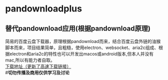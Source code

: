 # pandownloadplus
## 替代pandownload应用(根据pandownload原理)
简易的百度云盘下载器，原理根据pandownload而来，结合百度云盘外链的油猴脚本而来，项目结果简单，且粗糙，使用electron、websocket、aria2c组成、根据electron和aria2c的特性也可以开发出macos或android版本,但本人并没有mac,所以有能力者自取。  
[下载地址（更新了高速下载链接）](https://hub.fastgit.org/cq641876623/pandownloadplus/releases/download/v0.0.1-alpha/pandownloadplus-win32-x64.zip)    
#**切勿传播及商用仅供学习及讨论**
